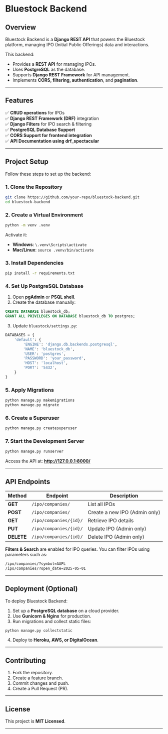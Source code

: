 # Bluestock Backend 

## Overview
Bluestock Backend is a **Django REST API** that powers the Bluestock platform, managing IPO (Initial Public Offerings) data and interactions.

This backend:
- Provides a **REST API** for managing IPOs.
- Uses **PostgreSQL** as the database.
- Supports **Django REST Framework** for API management.
- Implements **CORS, filtering, authentication**, and **pagination**.

---

## Features
✅ **CRUD operations** for IPOs  
✅ **Django REST Framework (DRF)** integration  
✅ **Django Filters** for IPO search & filtering  
✅ **PostgreSQL Database Support**  
✅ **CORS Support for frontend integration**  
✅ **API Documentation using drf_spectacular**  

---

##  Project Setup
Follow these steps to set up the backend:

###  1. Clone the Repository
```sh
git clone https://github.com/your-repo/bluestock-backend.git
cd bluestock-backend
```

###  2. Create a Virtual Environment
```sh
python -m venv .venv
```
Activate it:
- **Windows**: `\.venv\Scripts\activate`
- **Mac/Linux**: `source .venv/bin/activate`

###  3. Install Dependencies
```sh
pip install -r requirements.txt
```

###  4. Set Up PostgreSQL Database
1. Open **pgAdmin** or **PSQL shell**.
2. Create the database manually:
```sql
CREATE DATABASE bluestock_db;
GRANT ALL PRIVILEGES ON DATABASE bluestock_db TO postgres;
```
3. Update `bluestock/settings.py`:
```python
DATABASES = {
    'default': {
        'ENGINE': 'django.db.backends.postgresql',
        'NAME': 'bluestock_db',
        'USER': 'postgres',
        'PASSWORD': 'your_password',
        'HOST': 'localhost',
        'PORT': '5432',
    }
}
```

###  5. Apply Migrations
```sh
python manage.py makemigrations
python manage.py migrate
```

###  6. Create a Superuser
```sh
python manage.py createsuperuser
```

###  7. Start the Development Server
```sh
python manage.py runserver
```
Access the API at: **http://127.0.0.1:8000/**

---

##  API Endpoints

| Method | Endpoint | Description |
|--------|-------------|----------------|
| **GET** | `/ipo/companies/` | List all IPOs |
| **POST** | `/ipo/companies/` | Create a new IPO (Admin only) |
| **GET** | `/ipo/companies/{id}/` | Retrieve IPO details |
| **PUT** | `/ipo/companies/{id}/` | Update IPO (Admin only) |
| **DELETE** | `/ipo/companies/{id}/` | Delete IPO (Admin only) |

 **Filters & Search** are enabled for IPO queries. You can filter IPOs using parameters such as:
```sh
/ipo/companies/?symbol=AAPL
/ipo/companies/?open_date=2025-05-01
```

---

##  Deployment (Optional)
To deploy Bluestock Backend:
1. Set up a **PostgreSQL database** on a cloud provider.
2. Use **Gunicorn & Nginx** for production.
3. Run migrations and collect static files:
```sh
python manage.py collectstatic
```
4. Deploy to **Heroku, AWS, or DigitalOcean**.

---

##  Contributing
1. Fork the repository.
2. Create a feature branch.
3. Commit changes and push.
4. Create a Pull Request (PR).

---

##  License
This project is **MIT Licensed**.

---
